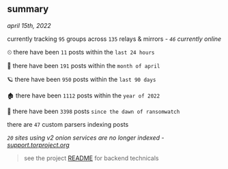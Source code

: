
## summary
_april 15th, 2022_

currently tracking `95` groups across `135` relays & mirrors - _`46` currently online_

⏲ there have been `11` posts within the `last 24 hours`

🦈 there have been `191` posts within the `month of april`

🪐 there have been `950` posts within the `last 90 days`

🏚 there have been `1112` posts within the `year of 2022`

🦕 there have been `3398` posts `since the dawn of ransomwatch`

there are `47` custom parsers indexing posts

_`20` sites using v2 onion services are no longer indexed - [support.torproject.org](https://support.torproject.org/onionservices/v2-deprecation/)_

> see the project [README](https://github.com/thetanz/ransomwatch#ransomwatch--) for backend technicals
